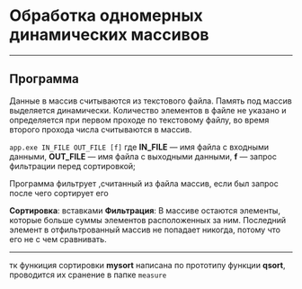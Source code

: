 # Обработка одномерных динамических массивов

---

## Программа

Данные в массив считываются из текстового файла. Память под
массив выделяется динамически. Количество элементов в файле не указано и определяется при первом проходе по текстовому файлу, во время второго прохода числа считываются в массив.

`app.exe IN_FILE OUT_FILE [f]`
где __IN_FILE__ — имя файла с входными данными, __OUT_FILE__ — имя файла с выходными данными, __f__ — запрос фильтрации перед сортировкой;

Программа фильтрует ,считанный из файла массив, если был запрос после чего сортирует его

__Сортировка__: вставками
__Фильтрация__: В массиве остаются элементы, которые больше суммы элементов расположенных за ним. Последний элемент в отфильтрованный массив не попадает никогда, потому что его не с чем сравнивать.

---

тк функиция сортировки __mysort__ написана по прототипу функции __qsort__, проводится их сранение в папке `measure`